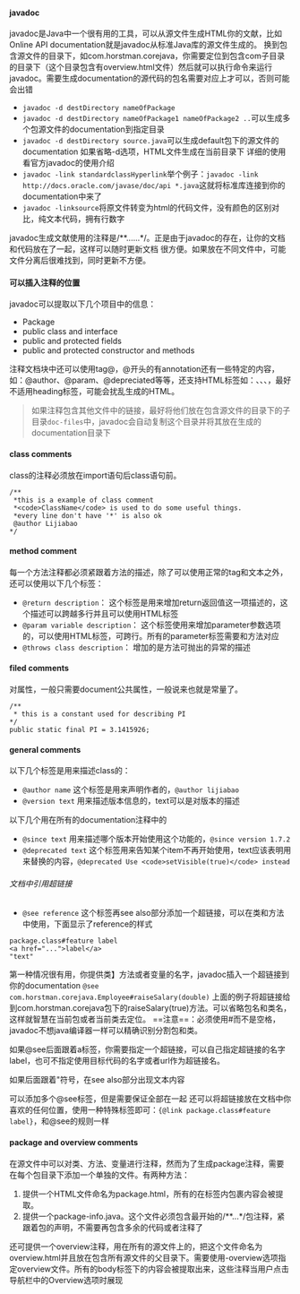 #### javadoc
javadoc是Java中一个很有用的工具，可以从源文件生成HTML你的文献，比如Online API documentation就是javadoc从标准Java库的源文件生成的。
换到包含源文件的目录下，如com.horstman.corejava，你需要定位到包含com子目录的目录下（这个目录包含有overview.html文件）然后就可以执行命令来运行javadoc。需要生成documentation的源代码的包名需要对应上才可以，否则可能会出错
- `javadoc -d destDirectory nameOfPackage`
- `javadoc -d destDirectory nameOfPackage1 nameOfPackage2 ..`可以生成多个包源文件的documentation到指定目录
- `javadoc -d destDirectory source.java`可以生成default包下的源文件的documentation
如果省略-d选项，HTML文件生成在当前目录下
详细的使用看官方javadoc的使用介绍
- `javadoc -link standardclassHyperlink`举个例子：`javadoc -link http://docs.oracle.com/javase/doc/api *.java`这就将标准库连接到你的documentation中来了
- `javadoc -linksource`将原文件转变为html的代码文件，没有颜色的区别对比，纯文本代码，拥有行数字

javadoc生成文献使用的注释是/\*\*......\*/。正是由于javadoc的存在，让你的文档和代码放在了一起，这样可以随时更新文档 很方便。如果放在不同文件中，可能文件分离后很难找到，同时更新不方便。

#### 可以插入注释的位置
javadoc可以提取以下几个项目中的信息：
- Package
- public class and interface
- public and protected fields
- public and protected constructor and methods

注释文档块中还可以使用tag@，@开头的有annotation还有一些特定的内容，如：@author、@param、@depreciated等等，还支持HTML标签如：<img>、<code></code>、<em></em>、<strong></strong>，最好不适用heading标签，可能会扰乱生成的HTML。
> 如果注释包含其他文件中的链接，最好将他们放在包含源文件的目录下的子目录`doc-files`中，javadoc会自动复制这个目录并将其放在生成的documentation目录下


#### class comments
class的注释必须放在import语句后class语句前。
```
/**
 *this is a example of class comment
 *<code>ClassName</code> is used to do some useful things.
 *every line don't have '*' is also ok
 @author Lijiabao
*/
```


#### method comment
每一个方法注释都必须紧跟着方法的描述，除了可以使用正常的tag和文本之外，还可以使用以下几个标签：
- `@return description`：
这个标签是用来增加return返回值这一项描述的，这个描述可以跨越多行并且可以使用HTML标签
- `@param variable description`：
这个标签使用来增加parameter参数选项的，可以使用HTML标签，可跨行。所有的parameter标签需要和方法对应
- `@throws class description`：
增加的是方法可抛出的异常的描述


#### filed comments
对属性，一般只需要document公共属性，一般说来也就是常量了。
```
/**
 * this is a constant used for describing PI
*/
public static final PI = 3.1415926;
```


#### general comments
以下几个标签是用来描述class的：
- `@author name`
这个标签是用来声明作者的，`@author lijiabao`
- `@version text`
用来描述版本信息的，text可以是对版本的描述

以下几个用在所有的documentation注释中的
- `@since text`
用来描述哪个版本开始使用这个功能的，`@since version 1.7.2`
- `@deprecated text`
这个标签用来告知某个item不再开始使用，text应该表明用来替换的内容，`@deprecated Use <code>setVisible(true)</code> instead`

###### 文档中引用超链接
- `@see reference`
这个标签再see also部分添加一个超链接，可以在类和方法中使用，下面显示了reference的样式
```
package.class#feature label
<a href="...">label</a>
"text"
```
第一种情况很有用，你提供类】方法或者变量的名字，javadoc插入一个超链接到你的documentation
`@see com.horstman.corejava.Employee#raiseSalary(double)`
上面的例子将超链接给到com.horstman.corejava包下的raiseSalary(true)方法。可以省略包名和类名，这样就智慧在当前包或者当前类去定位。
==注意==：必须使用#而不是空格，javadoc不想java编译器一样可以精确识别分割包和类。

如果@see后面跟着a标签，你需要指定一个超链接，可以自己指定超链接的名字label，也可不指定使用目标代码的名字或者url作为超链接名。

如果后面跟着"符号，在see also部分出现文本内容

可以添加多个@see标签，但是需要保证全部在一起
还可以将超链接放在文档中你喜欢的任何位置，使用一种特殊标签即可：`{@link package.class#feature label}`，和@see的规则一样

#### package and overview comments
在源文件中可以对类、方法、变量进行注释，然而为了生成package注释，需要在每个包目录下添加一个单独的文件。有两种方法：
1. 提供一个HTML文件命名为package.html，所有的在<body></body>标签内包裹内容会被提取。
2. 提供一个package-info.java。这个文件必须包含最开始的/\*\*...\*/包注释，紧跟着包的声明，不需要再包含多余的代码或者注释了

还可提供一个overview注释，用在所有的源文件上的，把这个文件命名为overview.html并且放在包含所有源文件的父目录下。需要使用-overview选项指定overview文件。所有的body标签下的内容会被提取出来，这些注释当用户点击导航栏中的Overview选项时展现





